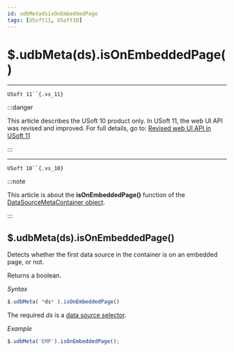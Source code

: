 ```yaml
---
id: udbMetadsisOnEmbeddedPage
tags: [USoft11, USoft10]
---
```

# $.udbMeta(ds).isOnEmbeddedPage()



----

`USoft 11``{.vs_11}`


:::danger

This article describes the USoft 10 product only.
In USoft 11, the web UI API was revised and improved. For full details, go to:
[Revised web UI API in USoft 11](/docs/Web_and_app_UIs/UDB_udb/Revised_web_UI_API_in_USoft_11.md)

:::

----

`USoft 10``{.vs_10}`


:::note

This article is about the **isOnEmbeddedPage()** function of the [DataSourceMetaContainer object](/docs/Web_and_app_UIs/UDB_DataSourceMetaContainer).

:::

## **$.udbMeta(ds).isOnEmbeddedPage()**

Detects whether the first data source in the container is on an embedded page, or not.

Returns a boolean.

*Syntax*

```js
$.udbMeta( *ds* ).isOnEmbeddedPage()
```

The required *ds* is a [data source selector](/docs/Web_and_app_UIs/UDB_DataSourceMetaContainer/UDB_DataSourceMetaContainer_object.md).

*Example*

```js
$.udbMeta('EMP').isOnEmbeddedPage();
```

 